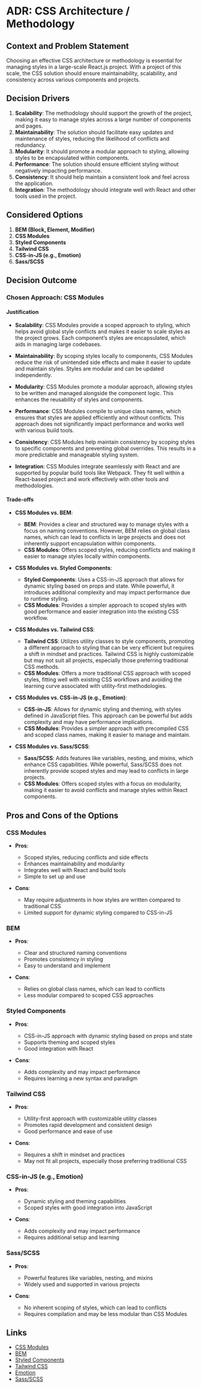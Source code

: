 # ADR: CSS Architecture / Methodology

## Context and Problem Statement

Choosing an effective CSS architecture or methodology is essential for managing styles in a large-scale React.js project. With a project of this scale, the CSS solution should ensure maintainability, scalability, and consistency across various components and projects.

## Decision Drivers

1. **Scalability**: The methodology should support the growth of the project, making it easy to manage styles across a large number of components and pages.
2. **Maintainability**: The solution should facilitate easy updates and maintenance of styles, reducing the likelihood of conflicts and redundancy.
3. **Modularity**: It should promote a modular approach to styling, allowing styles to be encapsulated within components.
4. **Performance**: The solution should ensure efficient styling without negatively impacting performance.
5. **Consistency**: It should help maintain a consistent look and feel across the application.
6. **Integration**: The methodology should integrate well with React and other tools used in the project.

## Considered Options

1. **BEM (Block, Element, Modifier)**
2. **CSS Modules**
3. **Styled Components**
4. **Tailwind CSS**
5. **CSS-in-JS (e.g., Emotion)**
6. **Sass/SCSS**

## Decision Outcome

### Chosen Approach: **CSS Modules**

#### Justification

- **Scalability**: CSS Modules provide a scoped approach to styling, which helps avoid global style conflicts and makes it easier to scale styles as the project grows. Each component’s styles are encapsulated, which aids in managing large codebases.

- **Maintainability**: By scoping styles locally to components, CSS Modules reduce the risk of unintended side effects and make it easier to update and maintain styles. Styles are modular and can be updated independently.

- **Modularity**: CSS Modules promote a modular approach, allowing styles to be written and managed alongside the component logic. This enhances the reusability of styles and components.

- **Performance**: CSS Modules compile to unique class names, which ensures that styles are applied efficiently and without conflicts. This approach does not significantly impact performance and works well with various build tools.

- **Consistency**: CSS Modules help maintain consistency by scoping styles to specific components and preventing global overrides. This results in a more predictable and manageable styling system.

- **Integration**: CSS Modules integrate seamlessly with React and are supported by popular build tools like Webpack. They fit well within a React-based project and work effectively with other tools and methodologies.

#### Trade-offs

- **CSS Modules vs. BEM**:
    - **BEM**: Provides a clear and structured way to manage styles with a focus on naming conventions. However, BEM relies on global class names, which can lead to conflicts in large projects and does not inherently support encapsulation within components.
    - **CSS Modules**: Offers scoped styles, reducing conflicts and making it easier to manage styles locally within components.

- **CSS Modules vs. Styled Components**:
    - **Styled Components**: Uses a CSS-in-JS approach that allows for dynamic styling based on props and state. While powerful, it introduces additional complexity and may impact performance due to runtime styling.
    - **CSS Modules**: Provides a simpler approach to scoped styles with good performance and easier integration into the existing CSS workflow.

- **CSS Modules vs. Tailwind CSS**:
    - **Tailwind CSS**: Utilizes utility classes to style components, promoting a different approach to styling that can be very efficient but requires a shift in mindset and practices. Tailwind CSS is highly customizable but may not suit all projects, especially those preferring traditional CSS methods.
    - **CSS Modules**: Offers a more traditional CSS approach with scoped styles, fitting well with existing CSS workflows and avoiding the learning curve associated with utility-first methodologies.

- **CSS Modules vs. CSS-in-JS (e.g., Emotion)**:
    - **CSS-in-JS**: Allows for dynamic styling and theming, with styles defined in JavaScript files. This approach can be powerful but adds complexity and may have performance implications.
    - **CSS Modules**: Provides a simpler approach with precompiled CSS and scoped class names, making it easier to manage and maintain.

- **CSS Modules vs. Sass/SCSS**:
    - **Sass/SCSS**: Adds features like variables, nesting, and mixins, which enhance CSS capabilities. While powerful, Sass/SCSS does not inherently provide scoped styles and may lead to conflicts in large projects.
    - **CSS Modules**: Offers scoped styles with a focus on modularity, making it easier to avoid conflicts and manage styles within React components.

## Pros and Cons of the Options

### CSS Modules

- **Pros**:
    - Scoped styles, reducing conflicts and side effects
    - Enhances maintainability and modularity
    - Integrates well with React and build tools
    - Simple to set up and use

- **Cons**:
    - May require adjustments in how styles are written compared to traditional CSS
    - Limited support for dynamic styling compared to CSS-in-JS

### BEM

- **Pros**:
    - Clear and structured naming conventions
    - Promotes consistency in styling
    - Easy to understand and implement

- **Cons**:
    - Relies on global class names, which can lead to conflicts
    - Less modular compared to scoped CSS approaches

### Styled Components

- **Pros**:
    - CSS-in-JS approach with dynamic styling based on props and state
    - Supports theming and scoped styles
    - Good integration with React

- **Cons**:
    - Adds complexity and may impact performance
    - Requires learning a new syntax and paradigm

### Tailwind CSS

- **Pros**:
    - Utility-first approach with customizable utility classes
    - Promotes rapid development and consistent design
    - Good performance and ease of use

- **Cons**:
    - Requires a shift in mindset and practices
    - May not fit all projects, especially those preferring traditional CSS

### CSS-in-JS (e.g., Emotion)

- **Pros**:
    - Dynamic styling and theming capabilities
    - Scoped styles with good integration into JavaScript

- **Cons**:
    - Adds complexity and may impact performance
    - Requires additional setup and learning

### Sass/SCSS

- **Pros**:
    - Powerful features like variables, nesting, and mixins
    - Widely used and supported in various projects

- **Cons**:
    - No inherent scoping of styles, which can lead to conflicts
    - Requires compilation and may be less modular than CSS Modules

## Links

- [CSS Modules](https://github.com/css-modules/css-modules)
- [BEM](https://en.bem.info/methodology/)
- [Styled Components](https://styled-components.com/)
- [Tailwind CSS](https://tailwindcss.com/)
- [Emotion](https://emotion.sh/docs/introduction)
- [Sass/SCSS](https://sass-lang.com/)

